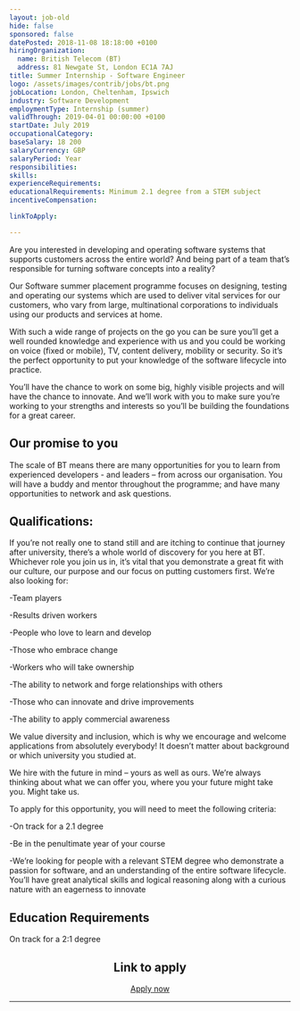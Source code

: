 ```yaml
---
layout: job-old
hide: false
sponsored: false
datePosted: 2018-11-08 18:18:00 +0100
hiringOrganization:
  name: British Telecom (BT)
  address: 81 Newgate St, London EC1A 7AJ
title: Summer Internship - Software Engineer
logo: /assets/images/contrib/jobs/bt.png
jobLocation: London, Cheltenham, Ipswich
industry: Software Development
employmentType: Internship (summer)
validThrough: 2019-04-01 00:00:00 +0100
startDate: July 2019
occupationalCategory:
baseSalary: 18 200
salaryCurrency: GBP
salaryPeriod: Year
responsibilities:
skills:
experienceRequirements:
educationalRequirements: Minimum 2.1 degree from a STEM subject
incentiveCompensation:

linkToApply:

---
```


Are you interested in developing and operating software systems that supports customers across the entire world? And being part of a team that’s responsible for turning software concepts into a reality?

Our Software summer placement programme focuses on designing, testing and operating our systems which are used to deliver vital services for our customers, who vary from large, multinational corporations to individuals using our products and services at home.

With such a wide range of projects on the go you can be sure you’ll get a well rounded knowledge and experience with us and you could be working on voice (fixed or mobile), TV, content delivery, mobility or security. So it’s the perfect opportunity to put your knowledge of the software lifecycle into practice.

You’ll have the chance to work on some big, highly visible projects and will have the chance to innovate. And we’ll work with you to make sure you’re working to your strengths and interests so you’ll be building the foundations for a great career.

## Our promise to you

The scale of BT means there are many opportunities for you to learn from experienced developers - and leaders – from across our organisation. You will have a buddy and mentor throughout the programme; and have many opportunities to network and ask questions.

## Qualifications:

If you’re not really one to stand still and are itching to continue that journey after university, there’s a whole world of discovery for you here at BT. Whichever role you join us in, it’s vital that you demonstrate a great fit with our culture, our purpose and our focus on putting customers first. We’re also looking for:

-Team players

-Results driven workers

-People who love to learn and develop

-Those who embrace change

-Workers who will take ownership

-The ability to network and forge relationships with others

-Those who can innovate and drive improvements

-The ability to apply commercial awareness

We value diversity and inclusion, which is why we encourage and welcome applications from absolutely everybody! It doesn’t matter about background or which university you studied at.

We hire with the future in mind – yours as well as ours. We’re always thinking about what we can offer you, where you your future might take you. Might take us.

To apply for this opportunity, you will need to meet the following criteria:

-On track for a 2.1 degree

-Be in the penultimate year of your course

-We’re looking for people with a relevant STEM degree who demonstrate a passion for software, and an understanding of the entire software lifecycle. You’ll have great analytical skills and logical reasoning along with a curious nature with an eagerness to innovate

## Education Requirements
On track for a 2:1 degree

<div class="to-apply" style="text-align: center">
  <h2>Link to apply</h2>
  <a class="btn btn--dark" style="margin: 20px" href="https://www.btplc.com/Careercentre/earlycareers/graduates/findajob/index.htm?search=software">
      Apply now
  </a>
</div>

---
